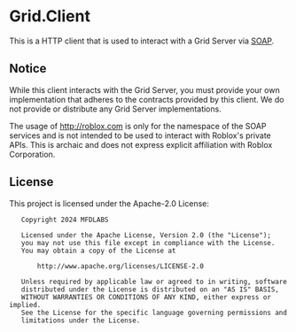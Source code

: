 # Grid.Client

This is a HTTP client that is used to interact with a Grid Server via [SOAP](https://en.wikipedia.org/wiki/SOAP).

## Notice

While this client interacts with the Grid Server, you must provide your own implementation that adheres to the contracts provided by this client.
We do not provide or distribute any Grid Server implementations.

The usage of http://roblox.com is only for the namespace of the SOAP services and is not intended to be used to interact with Roblox's private APIs.
This is archaic and does not express explicit affiliation with Roblox Corporation.

## License

This project is licensed under the Apache-2.0 License:

```
   Copyright 2024 MFDLABS

   Licensed under the Apache License, Version 2.0 (the "License");
   you may not use this file except in compliance with the License.
   You may obtain a copy of the License at

       http://www.apache.org/licenses/LICENSE-2.0

   Unless required by applicable law or agreed to in writing, software
   distributed under the License is distributed on an "AS IS" BASIS,
   WITHOUT WARRANTIES OR CONDITIONS OF ANY KIND, either express or implied.
   See the License for the specific language governing permissions and
   limitations under the License.

```